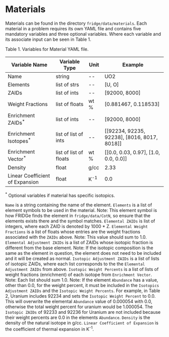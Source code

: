 # Materials

Materials can be found in the directory `fridge/data/materials`.
Each material in a problem requires its own YAML file and contains five mandatory variables and three optional variables.
Where each variable and its associate input can be seen in Table 1.

Table 1. Variables for Material YAML file.

|Variable Name   | Variable Type | Unit | Example|
|----------------|---------------|------|--------|
|Name  | string | -- | UO2|
|Elements | list of strs | -- | [U, O]|
|ZAIDs | list of ints | -- | [92000, 8000]|
|Weight Fractions | list of floats | wt % | [0.881467, 0.118533]|
|Enrichment ZAIDs<sup>*</sup> | list of ints | -- | [92000, 8000]|
|Enrichment Isotopes<sup>*</sup> | list of list of ints | -- | [[92234, 92235, 92238], [8016, 8017, 8018]]|
|Enrichment Vector<sup>*</sup> | list of list of floats | wt % | [[0.0, 0.03, 0.97], [1.0, 0.0, 0.0]]|
|Density | float | g/cc | 2.33|
|Linear Coefficient of Expansion | float | K<sup>-1</sup> |0.0|

<sup>*</sup> Optional variables if material has specific isotopics.

`Name` is a string containing the name of the element.
`Elements` is a list of element symbols to be used in the material.
Note: This element symbol is how FRIDGe finds the element in `fridge/data/CotN`, so ensure that the elements exists there and the symbol matches.
`Elemental ZAIDs` is list of integers, where each ZAID is denoted by 1000 * Z.
`Elemental Weight Fractions` is a list of floats whose entries are the weight fractions associated with the `ZAIDs` above.
Note: This value should sum to 1.0.
`Elemental Adjustment ZAIDs` is a list of ZAIDs whose isotopic fraction is different from the base element.
Note: If the isotopic composition is the same as the element in question, the element does not need to be included and it will be created as normal.
`Isotopic Adjustment ZAIDs` is a list of lists of isotopic ZAIDs, where each list corresponds to the the  `Elemental Adjustment ZAIDs` from above.
`Isotopic Weight Percents` is a list of lists of weight fractions (enrichment) of each isotope from `Enrichment Vector`.
Note: Each list should sum 1.0.
Note: If the element `Abundance` has a value, other than 0.0, for the weight percent, it must be included in the `Isotopics Adjustment ZAIDs` and the `Isotopic Weight Percents`.
For example, in Table 2, Uranium includes 92234 and sets the `Isotopic Weight Percent` to 0.0.
This will overwrite the elemental `Abundance` value of 0.000054 with 0.0, otherwise the total weight percent for uranium would be 1.000054.
The `Isotopic ZAIDs` of 92233 and 92236 for Uranium are not included because their weight percents are 0.0 in the elements `Abundance`.
`Density` is the density of the natural isotope in g/cc.
`Linear Coefficient of Expansion` is the coefficient of thermal expansion in K<sup>-1</sup>.
